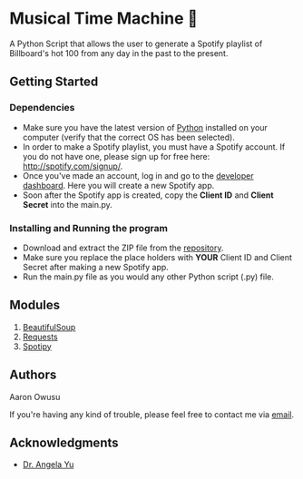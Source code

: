 # Musical Time Machine 🎵

A Python Script that allows the user to generate a Spotify playlist of Billboard's hot 100 from any day in the past to the present.


## Getting Started

### Dependencies

* Make sure you have the latest version of [Python](https://www.python.org/downloads/) installed on your computer (verify that the correct OS has been selected). 
* In order to make a Spotify playlist, you must have a Spotify account. If you do not have one, please sign up for free here: http://spotify.com/signup/.
* Once you've made an account, log in and go to the [developer dashboard](https://developer.spotify.com/dashboard/). Here you will create a new Spotify app.
* Soon after the Spotify app is created, copy the **Client ID** and **Client Secret** into the main.py.


### Installing and Running the program

* Download and extract the ZIP file from the [repository](https://github.com/aaronowusu/musical_time_machine.git).
* Make sure you replace the place holders with **YOUR** Client ID and Client Secret after making a new Spotify app.
* Run the main.py file as you would any other Python script (.py) file.


## Modules
1. [BeautifulSoup](https://www.crummy.com/software/BeautifulSoup/bs4/doc/)
2. [Requests](https://docs.python-requests.org/en/master/)
3. [Spotipy](https://spotipy.readthedocs.io/en/2.18.0/)


## Authors

Aaron Owusu

If you're having any kind of trouble, please feel free to contact me via [email](mailto:aaronoseiowusu@outlook.com).

## Acknowledgments
* [Dr. Angela Yu](https://twitter.com/yu_angela?lang=en)

